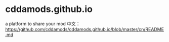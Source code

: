 # cddamods.github.io
a platform to share your mod
中文：https://github.com/cddamods/cddamods.github.io/blob/master/cn/README.md
